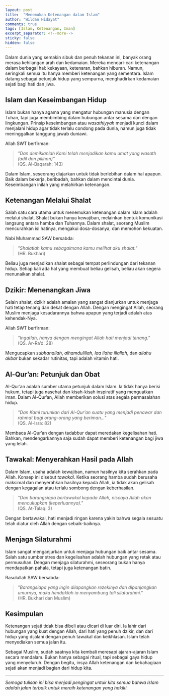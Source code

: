 ```yaml
---
layout: post
title:  "Menemukan Ketenangan dalam Islam"
author: "Wildan Hidayat"
comments: true
tags: [Islam, Ketenangan, Iman]
excerpt_separator: <!--more-->
sticky: false
hidden: false
---
```


Dalam dunia yang semakin sibuk dan penuh tekanan ini, banyak orang merasa kehilangan arah dan kedamaian. Mereka mencari-cari ketenangan dalam berbagai hal: kekayaan, ketenaran, bahkan hiburan. Namun, seringkali semua itu hanya memberi ketenangan yang sementara. Islam datang sebagai petunjuk hidup yang sempurna, menghadirkan kedamaian sejati bagi hati dan jiwa.<!--more-->

## Islam dan Keseimbangan Hidup

Islam bukan hanya agama yang mengatur hubungan manusia dengan Tuhan, tapi juga membimbing dalam hubungan antar sesama dan dengan lingkungan. Prinsip keseimbangan atau *wasathiyyah* menjadi kunci dalam menjalani hidup agar tidak terlalu condong pada dunia, namun juga tidak meninggalkan tanggung jawab duniawi.

Allah SWT berfirman:

> *"Dan demikianlah Kami telah menjadikan kamu umat yang wasath (adil dan pilihan)"*  
> (QS. Al-Baqarah: 143)

Dalam Islam, seseorang diajarkan untuk tidak berlebihan dalam hal apapun. Baik dalam bekerja, beribadah, bahkan dalam mencintai dunia. Keseimbangan inilah yang melahirkan ketenangan.

## Ketenangan Melalui Shalat

Salah satu cara utama untuk menemukan ketenangan dalam Islam adalah melalui shalat. Shalat bukan hanya kewajiban, melainkan bentuk komunikasi langsung antara hamba dan Tuhannya. Dalam shalat, seorang Muslim mencurahkan isi hatinya, mengakui dosa-dosanya, dan memohon kekuatan.

Nabi Muhammad SAW bersabda:

> *"Shalatlah kamu sebagaimana kamu melihat aku shalat."*  
> (HR. Bukhari)

Beliau juga menjadikan shalat sebagai tempat perlindungan dari tekanan hidup. Setiap kali ada hal yang membuat beliau gelisah, beliau akan segera menunaikan shalat.

## Dzikir: Menenangkan Jiwa

Selain shalat, dzikir adalah amalan yang sangat dianjurkan untuk menjaga hati tetap tenang dan dekat dengan Allah. Dengan mengingat Allah, seorang Muslim menjaga kesadarannya bahwa apapun yang terjadi adalah atas kehendak-Nya.

Allah SWT berfirman:

> *"Ingatlah, hanya dengan mengingat Allah hati menjadi tenang."*  
> (QS. Ar-Ra’d: 28)

Mengucapkan *subhanallah*, *alhamdulillah*, *laa ilaha illallah*, dan *allahu akbar* bukan sekadar rutinitas, tapi adalah vitamin hati.

## Al-Qur’an: Petunjuk dan Obat

Al-Qur’an adalah sumber utama petunjuk dalam Islam. Ia tidak hanya berisi hukum, tetapi juga nasehat dan kisah-kisah inspiratif yang menguatkan iman. Dalam Al-Qur’an, Allah memberikan solusi atas segala permasalahan hidup.

> *"Dan Kami turunkan dari Al-Qur’an suatu yang menjadi penawar dan rahmat bagi orang-orang yang beriman..."*  
> (QS. Al-Isra: 82)

Membaca Al-Qur’an dengan tadabbur dapat meredakan kegelisahan hati. Bahkan, mendengarkannya saja sudah dapat memberi ketenangan bagi jiwa yang lelah.

## Tawakal: Menyerahkan Hasil pada Allah

Dalam Islam, usaha adalah kewajiban, namun hasilnya kita serahkan pada Allah. Konsep ini disebut *tawakal*. Ketika seorang hamba sudah berusaha maksimal dan menyerahkan hasilnya kepada Allah, ia tidak akan gelisah dengan kegagalan atau terlalu sombong dengan keberhasilan.

> *"Dan barangsiapa bertawakal kepada Allah, niscaya Allah akan mencukupkan (keperluannya)."*  
> (QS. At-Talaq: 3)

Dengan bertawakal, hati menjadi ringan karena yakin bahwa segala sesuatu telah diatur oleh Allah dengan sebaik-baiknya.

## Menjaga Silaturahmi

Islam sangat menganjurkan untuk menjaga hubungan baik antar sesama. Salah satu sumber stres dan kegelisahan adalah hubungan yang retak atau permusuhan. Dengan menjaga silaturahmi, seseorang bukan hanya mendapatkan pahala, tetapi juga ketenangan batin.

Rasulullah SAW bersabda:

> *"Barangsiapa yang ingin dilapangkan rezekinya dan dipanjangkan umurnya, maka hendaklah ia menyambung tali silaturahmi."*  
> (HR. Bukhari dan Muslim)

## Kesimpulan

Ketenangan sejati tidak bisa dibeli atau dicari di luar diri. Ia lahir dari hubungan yang kuat dengan Allah, dari hati yang penuh dzikir, dan dari hidup yang dijalani dengan penuh tawakal dan keikhlasan. Islam telah menyediakan semua jalan itu.

Sebagai Muslim, sudah saatnya kita kembali meresapi ajaran-ajaran Islam secara mendalam. Bukan hanya sebagai ritual, tapi sebagai gaya hidup yang menyeluruh. Dengan begitu, insya Allah ketenangan dan kebahagiaan sejati akan menjadi bagian dari hidup kita.

---

*Semoga tulisan ini bisa menjadi pengingat untuk kita semua bahwa Islam adalah jalan terbaik untuk meraih ketenangan yang hakiki.*
